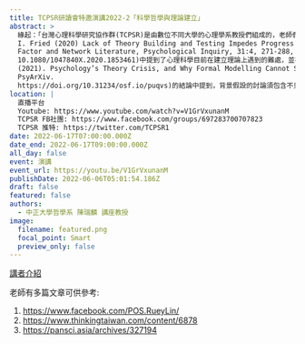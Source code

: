 ```yaml
---
title: TCPSR研讀會特邀演講2022-2「科學哲學與理論建立」
abstract: >
  緣起：「台灣心理科學研究協作群(TCPSR)是由數位不同大學的心理學系教授們組成的，老師們在開放科學相關議題上有相似的理念，希望可以提高台灣心理學界對於開放科學的關注。拜讀了老師在臉書上分享的科學月刊報導，有關科學「報喜不報憂」趨勢，在近年心理學界也是不少學者提出的議題，並有經典實驗無法重現的危機，TCPSR的老師們面對這樣的問題，希望透過建立平台、講座推廣開放科學的理念和實踐。上一次在TCPSR的老師們讀書會的文本(Eiko
  I. Fried (2020) Lack of Theory Building and Testing Impedes Progress in The
  Factor and Network Literature, Psychological Inquiry, 31:4, 271-288, DOI:
  10.1080/1047840X.2020.1853461)中提到了心理科學目前在建立理論上遇到的難處，並在參考的文本(Maatman, F. O.
  (2021). Psychology’s Theory Crisis, and Why Formal Modelling Cannot Solve It.
  PsyArXiv.
  https://doi.org/10.31234/osf.io/puqvs)的結論中提到，背景假設的討論須包含不只是理論，還有哲學。經過讀書會的討論，大家對於科學哲學的理論建立感到很有興趣，希望更了解科學哲學，因此想誠摯地詢問陳老師可否為我們解惑科學哲學，並從科學哲學的角度看看理論建立呢？
location: |
  直播平台  
  Youtube: https://www.youtube.com/watch?v=V1GrVxunanM  
  TCPSR FB社團: https://www.facebook.com/groups/697283700707823   
  TCPSR 推特: https://twitter.com/TCPSR1  
date: 2022-06-17T07:00:00.000Z
date_end: 2022-06-17T09:00:00.000Z
all_day: false
event: 演講
event_url: https://youtu.be/V1GrVxunanM
publishDate: 2022-06-06T05:01:54.186Z
draft: false
featured: false
authors:
  - 中正大學哲學系 陳瑞麟 講座教授
image:
  filename: featured.png
  focal_point: Smart
  preview_only: false
---
```

[講者介紹](https://deptphi.ccu.edu.tw/zh_tw/Faculty1/Faculty/%E9%99%B3-%E7%91%9E%E9%BA%9F-45575577)

老師有多篇文章可供參考: 

1. https://www.facebook.com/POS.RueyLin/
2. https://www.thinkingtaiwan.com/content/6878
3. https://pansci.asia/archives/327194